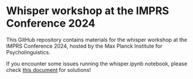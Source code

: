 # Whisper workshop at the IMPRS Conference 2024

This GitHub repository contains materials for the whisper workshop at the IMPRS Conference 2024, hosted by the Max Planck Institute for Psycholinguistics.

If you encounter some issues running the whisper.ipynb notebook, please check [this document](https://docs.google.com/document/d/1GwX3aM83n4W-JVmOpEvhqh_H0Fmwd2kcZDsic5WiXR4/edit?usp=sharing) for solutions! 